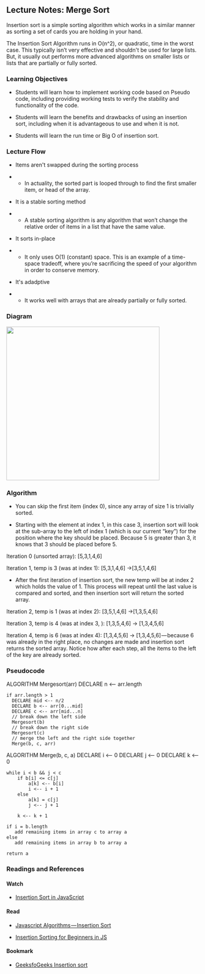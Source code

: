 ## Lecture Notes: Merge Sort

Insertion sort is a simple sorting algorithm which works in a similar manner as sorting a set of cards you are holding in your hand. 

The Insertion Sort Algorithm runs in O(n^2), or quadratic, time in the worst case. This typically isn’t very effective and shouldn't be used for large lists. But, it usually out performs more advanced algorithms on smaller lists or lists that are partially or fully sorted.

### Learning Objectives

* Students will learn how to implement working code based on Pseudo code, including providing working tests to verify the stability and functionality of the code. 

* Students will learn the benefits and drawbacks of using an insertion sort, including when it is advantageous to use and when it is not. 

* Students will learn the run time or Big O of insertion sort. 

### Lecture Flow

* Items aren't swapped during the sorting process
* * In actuality, the sorted part is looped through to find the first smaller item, or head of the array.

* It is a stable sorting method
* * A stable sorting algorithm is any algorithm that won’t change the relative order of items in a list that have the same value. 

* It sorts in-place
* * It only uses O(1) (constant) space. This is an example of a time-space tradeoff, where you’re sacrificing the speed of your algorithm in order to conserve memory.

* It's adadptive
* * It works well with arrays that are already partially or fully sorted.

### Diagram

<img src="./assets/insertionSort.png" width=400>

### Algorithm
* You can skip the first item (index 0), since any array of size 1 is trivially sorted.

* Starting with the element at index 1, in this case 3, insertion sort will look at the sub-array to the left of index 1 (which is our current “key”) for the position where the key should be placed. Because 5 is greater than 3, it knows that 3 should be placed before 5.

Iteration 0 (unsorted array): [5,3,1,4,6]

Iteration 1, temp is 3 (was at index 1): [5,3,1,4,6] →[3,5,1,4,6]

* After the first iteration of insertion sort, the new temp will be at index 2 which holds the value of 1.  This process will repeat until the last value is compared and sorted, and then insertion sort will return the sorted array.

Iteration 2, temp is 1 (was at index 2): [3,5,1,4,6] →[1,3,5,4,6]


Iteration 3, temp is 4 (was at index 3, ): [1,3,5,4,6] → [1,3,4,5,6]

Iteration 4, temp is 6 (was at index 4): [1,3,4,5,6] → [1,3,4,5,6] — because 6 was already in the right place, no changes are made and insertion sort returns the sorted array. Notice how after each step, all the items to the left of the key are already sorted.

### Pseudocode

ALGORITHM Mergesort(arr)
    DECLARE n <-- arr.length
           
    if arr.length > 1
      DECLARE mid <-- n/2
      DECLARE b <-- arr[0...mid]
      DECLARE c <-- arr[mid...n]
      // break down the left side
      Mergesort(b)
      // break down the right side
      Mergesort(c)
      // merge the left and the right side together
      Merge(b, c, arr)

ALGORITHM Merge(b, c, a)
    DECLARE i <-- 0
    DECLARE j <-- 0
    DECLARE k <-- 0

    while i < b && j < c
        if b[i] <= c[j]
            a[k] <-- b[i]
            i <-- i + 1
        else
            a[k] = c[j]
            j <-- j + 1
            
        k <-- k + 1

    if i = b.length
       add remaining items in array c to array a
    else
       add remaining items in array b to array a
       
    return a


### Readings and References

#### Watch

* [Insertion Sort in JavaScript]()

#### Read

* [Javascript Algorithms — Insertion Sort]()

* [Insertion Sorting for Beginners in JS]()

#### Bookmark

* [GeeksfoGeeks Insertion sort]()